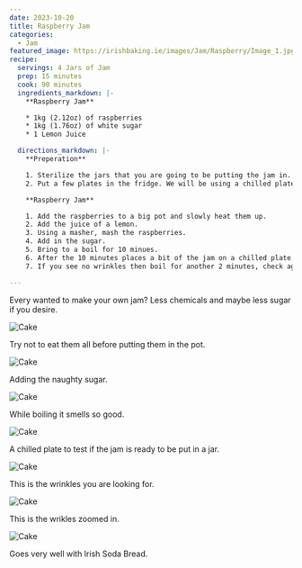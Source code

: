 ```yaml
---
date: 2023-10-20
title: Raspberry Jam
categories:
  - Jam
featured_image: https://irishbaking.ie/images/Jam/Raspberry/Image_1.jpg
recipe:
  servings: 4 Jars of Jam
  prep: 15 minutes
  cook: 90 minutes
  ingredients_markdown: |-
    **Raspberry Jam**

    * 1kg (2.12oz) of raspberries
    * 1kg (1.76oz) of white sugar
    * 1 Lemon Juice

  directions_markdown: |-
    **Preperation**

    1. Sterilize the jars that you are going to be putting the jam in.
    2. Put a few plates in the fridge. We will be using a chilled plate to test if the jam is ready to be bottled.

    **Raspberry Jam**

    1. Add the raspberries to a big pot and slowly heat them up. 
    2. Add the juice of a lemon.
    3. Using a masher, mash the raspberries.
    4. Add in the sugar.
    5. Bring to a boil for 10 minues.
    6. After the 10 minutes places a bit of the jam on a chilled plate. Smudge it with your fingers. If it has wrinkles then the jam is done.
    7. If you see no wrinkles then boil for another 2 minutes, check again on the plate. Repeat untill you see wrinkles in the jam after smudging.

---
```

Every wanted to make your own jam? Less chemicals and maybe less sugar if you desire.

![Cake](https://irishbaking.ie/images/Jam/Raspberry/Image_2.jpg)

Try not to eat them all before putting them in the pot.

![Cake](https://irishbaking.ie/images/Jam/Raspberry/Image_3.jpg)

Adding the naughty sugar.

![Cake](https://irishbaking.ie/images/Jam/Raspberry/Image_4.jpg)

While boiling it smells so good.

![Cake](https://irishbaking.ie/images/Jam/Raspberry/Image_5.jpg)

A chilled plate to test if the jam is ready to be put in a jar.

![Cake](https://irishbaking.ie/images/Jam/Raspberry/Image_6.jpg)

This is the wrinkles you are looking for.

![Cake](https://irishbaking.ie/images/Jam/Raspberry/Image_7.jpg)

This is the wrikles zoomed in.

![Cake](https://irishbaking.ie/images/Jam/Raspberry/Image_8.jpg)

Goes very well with Irish Soda Bread.
